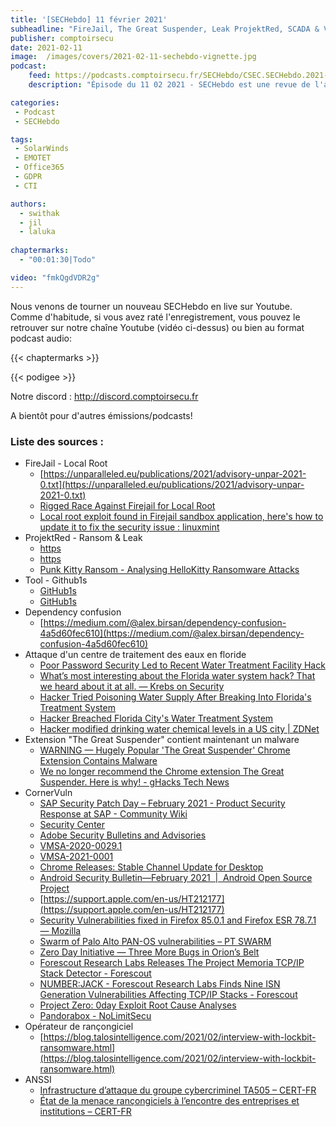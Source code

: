 ```yaml
---
title: '[SECHebdo] 11 février 2021'
subheadline: "FireJail, The Great Suspender, Leak ProjektRed, SCADA & VNC, Rançongiciel, Corner Vuln, Github1s, etc."
publisher: comptoirsecu
date: 2021-02-11
image:  /images/covers/2021-02-11-sechebdo-vignette.jpg
podcast:
    feed: https://podcasts.comptoirsecu.fr/SECHebdo/CSEC.SECHebdo.2021-02-11.m4a
    description: "Épisode du 11 02 2021 - SECHebdo est une revue de l'actualité cybersécurité réalisée en live sur Youtube, généralement le mercredi soir."

categories:
 - Podcast
 - SECHebdo

tags:
 - SolarWinds
 - EMOTET
 - Office365
 - GDPR
 - CTI

authors:
  - swithak
  - jil
  - laluka
  
chaptermarks:
  - "00:01:30|Todo"

video: "fmkQgdVDR2g"
---
```


Nous venons de tourner un nouveau SECHebdo en live sur Youtube. Comme d'habitude, si vous avez raté l'enregistrement, vous pouvez le retrouver sur notre chaîne Youtube (vidéo ci-dessus) ou bien au format podcast audio:

{{< chaptermarks >}}

{{< podigee >}}

Notre discord : <http://discord.comptoirsecu.fr>

A bientôt pour d'autres émissions/podcasts!

### Liste des sources :

*  FireJail - Local Root
	* [https://unparalleled.eu/publications/2021/advisory-unpar-2021-0.txt](https://unparalleled.eu/publications/2021/advisory-unpar-2021-0.txt)
	* [Rigged Race Against Firejail for Local Root](https://unparalleled.eu/blog/2021/20210208-rigged-race-against-firejail-for-local-root/)
	* [Local root exploit found in Firejail sandbox application, here's how to update it to fix the security issue : linuxmint](https://www.reddit.com/r/linuxmint/comments/5mya69/local_root_exploit_found_in_firejail_sandbox/)
*  ProjektRed - Ransom & Leak
	* [https](https://twitter.com/vxunderground/status/1359473460448231425)
	* [https](https://twitter.com/CDPROJEKTRED/status/1359048125403590660)
	* [Punk Kitty Ransom - Analysing HelloKitty Ransomware Attacks](https://www.cadosecurity.com/post/punk-kitty-ransom-analysing-hellokitty-ransomware-attacks)
*  Tool - Github1s 
	* [GitHub1s](https://github1s.com/)
	* [GitHub1s](https://github1s.com/WordPress/WordPress)
*  Dependency confusion
	* [https://medium.com/@alex.birsan/dependency-confusion-4a5d60fec610](https://medium.com/@alex.birsan/dependency-confusion-4a5d60fec610)
*  Attaque d'un centre de traitement des eaux en floride
	* [Poor Password Security Led to Recent Water Treatment Facility Hack](https://thehackernews.com/2021/02/poor-password-security-lead-to-recent.html)
	* [What’s most interesting about the Florida water system hack? That we heard about it at all. —  Krebs on Security](https://krebsonsecurity.com/2021/02/whats-most-interesting-about-the-florida-water-system-hack-that-we-heard-about-it-at-all/)
	* [Hacker Tried Poisoning Water Supply After Breaking Into Florida's Treatment System](https://thehackernews.com/2021/02/hacker-tried-poisoning-water-supply.html)
	* [Hacker Breached Florida City's Water Treatment System](https://www.bankinfosecurity.com/hackers-breached-florida-citys-water-treatment-system-a-15949)
	* [Hacker modified drinking water chemical levels in a US city | ZDNet](https://www.zdnet.com/article/hacker-modified-drinking-water-chemical-levels-in-a-us-city/#ftag=RSSbaffb68)
*  Extension "The Great Suspender" contient maintenant un malware
	* [WARNING — Hugely Popular 'The Great Suspender' Chrome Extension Contains Malware](https://thehackernews.com/2021/02/warning-hugely-popular-great-suspender.html)
	* [We no longer recommend the Chrome extension The Great Suspender. Here is why! - gHacks Tech News](https://www.ghacks.net/2021/01/09/we-no-longer-recommend-the-chrome-extension-the-great-suspender-here-is-why/)
*  CornerVuln
	* [SAP Security Patch Day – February 2021 - Product Security Response at SAP - Community Wiki](https://wiki.scn.sap.com/wiki/pages/viewpage.action?pageId=568460543)
	* [Security Center](https://www.intel.com/content/www/us/en/security-center/default.html)
	* [Adobe Security Bulletins and Advisories](https://helpx.adobe.com/security.html)
	* [VMSA-2020-0029.1](https://www.vmware.com/security/advisories/VMSA-2020-0029.html)
	* [VMSA-2021-0001](https://www.vmware.com/security/advisories/VMSA-2021-0001.html)
	* [Chrome Releases: Stable Channel Update for Desktop](https://chromereleases.googleblog.com/2021/02/stable-channel-update-for-desktop_4.html)
	* [Android Security Bulletin—February 2021  |  Android Open Source Project](https://source.android.com/security/bulletin/2021-02-01)
	* [https://support.apple.com/en-us/HT212177](https://support.apple.com/en-us/HT212177)
	* [Security Vulnerabilities fixed in Firefox 85.0.1 and Firefox ESR 78.7.1 — Mozilla](https://www.mozilla.org/en-US/security/advisories/mfsa2021-06/)
	* [Swarm of Palo Alto PAN-OS vulnerabilities – PT SWARM](https://swarm.ptsecurity.com/swarm-of-palo-alto-pan-os-vulnerabilities/)
	* [Zero Day Initiative — Three More Bugs in Orion’s Belt](https://www.zerodayinitiative.com/blog/2021/2/11/three-more-bugs-in-orions-belt)
	* [Forescout Research Labs Releases The Project Memoria TCP/IP Stack Detector - Forescout](https://www.forescout.com/company/blog/forescout-research-labs-releases-the-project-memoria-tcpip-stack-detector/)
	* [NUMBER:JACK - Forescout Research Labs Finds Nine ISN Generation Vulnerabilities Affecting TCP/IP Stacks - Forescout](https://www.forescout.com/company/blog/numberjack-forescout-research-labs-finds-nine-isn-generation-vulnerabilities-affecting-tcpip-stacks/)
	* [Project Zero: 0day Exploit Root Cause Analyses](https://googleprojectzero.blogspot.com/p/rca.html)
	* [Pandorabox - NoLimitSecu](https://www.nolimitsecu.fr/pandorabox/)
*  Opérateur de rançongiciel
	* [https://blog.talosintelligence.com/2021/02/interview-with-lockbit-ransomware.html](https://blog.talosintelligence.com/2021/02/interview-with-lockbit-ransomware.html)
*  ANSSI
	* [Infrastructure d’attaque du groupe cybercriminel TA505 – CERT-FR](https://www.cert.ssi.gouv.fr/cti/CERTFR-2021-CTI-002/)
	* [État de la menace rançongiciels à l’encontre des entreprises et institutions – CERT-FR](https://www.cert.ssi.gouv.fr/cti/CERTFR-2021-CTI-001/)
